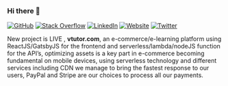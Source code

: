 ### Hi there 👋


[![GitHub](https://img.shields.io/badge/GitHub-Yocmen-lightgrey)](https://github.com/yocmen)
[![Stack Overflow](https://img.shields.io/badge/Stack&nbsp;Overflow-yocmen-orange)](https://stackoverflow.com/users/5174687/yocmen?tab=profile)
[![LinkedIn](https://img.shields.io/badge/LinkedIn-Yocsel&nbsp;Mendoza-blue)](https://www.linkedin.com/in/yocmen/)
[![Website](https://img.shields.io/badge/Website-yocmen.com-yellowgreen)](https://yocmen.com)
[![Twitter](https://img.shields.io/badge/Twitter-Y0cmen-9cf)](https://twitter.com/y0cmen)

New project is LIVE , **vtutor.com**, an e-commerce/e-learning platform using ReactJS/GatsbyJS for the frontend and serverless/lambda/nodeJS function for the API’s, optimizing assets is a key part in e-commerce becoming fundamental on mobile devices, using serverless technology and different services including CDN we manage to bring the fastest response to our users, PayPal and Stripe are our choices to process all our payments.
